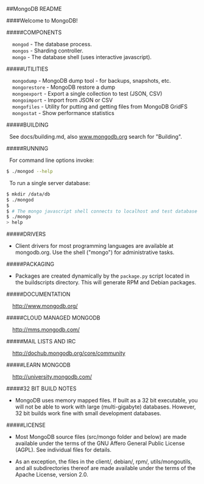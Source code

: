##MongoDB README

####Welcome to MongoDB!

#####COMPONENTS

&nbsp;&nbsp;&nbsp;&nbsp;````mongod```` - The database process. <br />
&nbsp;&nbsp;&nbsp;&nbsp;````mongos```` - Sharding controller. <br />
&nbsp;&nbsp;&nbsp;&nbsp;````mongo````  - The database shell (uses interactive javascript). <br />

#####UTILITIES

&nbsp;&nbsp;&nbsp;&nbsp;````mongodump````         - MongoDB dump tool - for backups, snapshots, etc. <br />
&nbsp;&nbsp;&nbsp;&nbsp;````mongorestore````      - MongoDB restore a dump <br />
&nbsp;&nbsp;&nbsp;&nbsp;````mongoexport````       - Export a single collection to test (JSON, CSV) <br />
&nbsp;&nbsp;&nbsp;&nbsp;````mongoimport````       - Import from JSON or CSV <br />
&nbsp;&nbsp;&nbsp;&nbsp;````mongofiles````        - Utility for putting and getting files from MongoDB GridFS <br />
&nbsp;&nbsp;&nbsp;&nbsp;````mongostat````         - Show performance statistics <br />

#####BUILDING

&nbsp;&nbsp;See docs/building.md, also www.mongodb.org search for "Building".

#####RUNNING

&nbsp;&nbsp;For command line options invoke:

````bash
$ ./mongod --help
````

&nbsp;&nbsp;To run a single server database:
````bash
$ mkdir /data/db
$ ./mongod
$
$ # The mongo javascript shell connects to localhost and test database by default:
$ ./mongo 
> help
````

#####DRIVERS

* Client drivers for most programming languages are available at mongodb.org.  Use the shell ("mongo") for administrative tasks.

#####PACKAGING

* Packages are created dynamically by the ````package.py```` script located in the buildscripts directory. This will generate RPM and Debian packages.

#####DOCUMENTATION

&nbsp;&nbsp;&nbsp;&nbsp;http://www.mongodb.org/
 
#####CLOUD MANAGED MONGODB

&nbsp;&nbsp;&nbsp;&nbsp;http://mms.mongodb.com/

#####MAIL LISTS AND IRC

&nbsp;&nbsp;&nbsp;&nbsp;http://dochub.mongodb.org/core/community
  
#####LEARN MONGODB

&nbsp;&nbsp;&nbsp;&nbsp;http://university.mongodb.com/

#####32 BIT BUILD NOTES

* MongoDB uses memory mapped files.  If built as a 32 bit executable, you will
not be able to work with large (multi-gigabyte) databases.  However, 32 bit
builds work fine with small development databases.


#####LICENSE

* Most MongoDB source files (src/mongo folder and below) are made available under the terms of the GNU Affero General Public License (AGPL).  See individual files for details.

* As an exception, the files in the client/, debian/, rpm/,
utils/mongoutils, and all subdirectories thereof are made available under
the terms of the Apache License, version 2.0.
